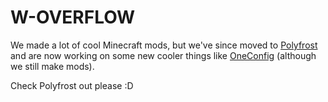 # W-OVERFLOW

We made a lot of cool Minecraft mods, but we've since moved to [Polyfrost](https://github.com/Polyfrost) and are now working on some new cooler things like [OneConfig](https://github.com/Polyfrost/OneConfig) (although we still make mods). 

Check Polyfrost out please :D
